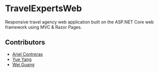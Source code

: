 # TravelExpertsWeb
Responsive travel agency web application built on the ASP.NET Core web framework using MVC & Razor Pages.

## Contributors

* [Ariel Contreras](https://github.com/arielfc)
* [Yue Yang](https://github.com/barbara1903)
* [Wei Guang](https://github.com/Williamyan0715)
